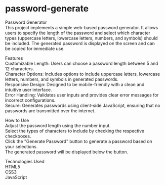 # password-generate

Password Generator<br>
This project implements a simple web-based password generator. It allows users to specify the length of the password and select which character types (uppercase letters, lowercase letters, numbers, and symbols) should be included. The generated password is displayed on the screen and can be copied for immediate use.<br>

Features <br>
Customizable Length: Users can choose a password length between 5 and 12 characters. <br>
Character Options: Includes options to include uppercase letters, lowercase letters, numbers, and symbols in generated passwords.<br>
Responsive Design: Designed to be mobile-friendly with a clean and intuitive user interface.<br>
Error Handling: Validates user inputs and provides clear error messages for incorrect configurations.<br>
Secure: Generates passwords using client-side JavaScript, ensuring that no passwords are transmitted over the internet.<br>

How to Use<br>
Adjust the password length using the number input.<br>
Select the types of characters to include by checking the respective checkboxes.<br>
Click the "Generate Password" button to generate a password based on your selections.<br>
The generated password will be displayed below the button.<br>

Technologies Used <br>
HTML5 <br>
CSS3 <br>
JavaScript <br>
